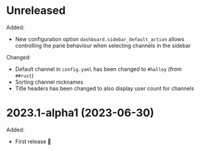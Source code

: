 # Unreleased

Added:

- New configuration option `dashboard.sidebar_default_action` allows controlling the pane behaviour when selecting channels in the sidebar

Changed:

- Default channel in `config.yaml` has been changed to `#halloy` (from `##rust`)
- Sorting channel nicknames
- Title headers has been changed to also display user count for channels

# 2023.1-alpha1 (2023-06-30)

Added:

- First release 🎉
